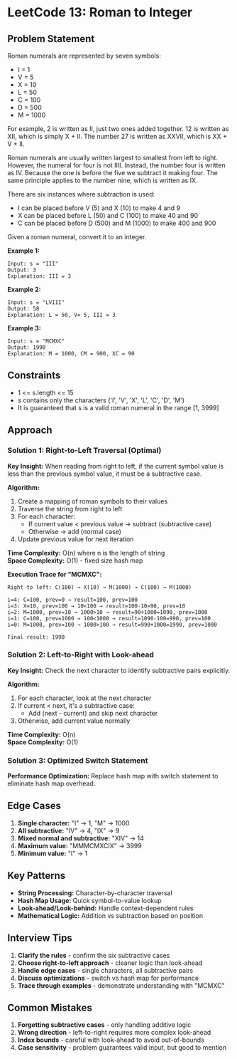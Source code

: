 # LeetCode 13: Roman to Integer

## Problem Statement

Roman numerals are represented by seven symbols:
- I = 1
- V = 5  
- X = 10
- L = 50
- C = 100
- D = 500
- M = 1000

For example, 2 is written as II, just two ones added together. 12 is written as XII, which is simply X + II. The number 27 is written as XXVII, which is XX + V + II.

Roman numerals are usually written largest to smallest from left to right. However, the numeral for four is not IIII. Instead, the number four is written as IV. Because the one is before the five we subtract it making four. The same principle applies to the number nine, which is written as IX.

There are six instances where subtraction is used:
- I can be placed before V (5) and X (10) to make 4 and 9
- X can be placed before L (50) and C (100) to make 40 and 90  
- C can be placed before D (500) and M (1000) to make 400 and 900

Given a roman numeral, convert it to an integer.

**Example 1:**
```
Input: s = "III"
Output: 3
Explanation: III = 3
```

**Example 2:**
```
Input: s = "LVIII"  
Output: 58
Explanation: L = 50, V= 5, III = 3
```

**Example 3:**
```
Input: s = "MCMXC"
Output: 1990
Explanation: M = 1000, CM = 900, XC = 90
```

## Constraints

- 1 <= s.length <= 15
- s contains only the characters ('I', 'V', 'X', 'L', 'C', 'D', 'M')
- It is guaranteed that s is a valid roman numeral in the range [1, 3999]

## Approach

### Solution 1: Right-to-Left Traversal (Optimal)

**Key Insight:** When reading from right to left, if the current symbol value is less than the previous symbol value, it must be a subtractive case.

**Algorithm:**
1. Create a mapping of roman symbols to their values
2. Traverse the string from right to left
3. For each character:
   - If current value < previous value → subtract (subtractive case)
   - Otherwise → add (normal case)
4. Update previous value for next iteration

**Time Complexity:** O(n) where n is the length of string  
**Space Complexity:** O(1) - fixed size hash map

**Execution Trace for "MCMXC":**
```
Right to left: C(100) → X(10) → M(1000) → C(100) → M(1000)

i=4: C=100, prev=0 → result=100, prev=100
i=3: X=10, prev=100 → 10<100 → result=100-10=90, prev=10  
i=2: M=1000, prev=10 → 1000>10 → result=90+1000=1090, prev=1000
i=1: C=100, prev=1000 → 100<1000 → result=1090-100=990, prev=100
i=0: M=1000, prev=100 → 1000>100 → result=990+1000=1990, prev=1000

Final result: 1990
```

### Solution 2: Left-to-Right with Look-ahead

**Key Insight:** Check the next character to identify subtractive pairs explicitly.

**Algorithm:**
1. For each character, look at the next character
2. If current < next, it's a subtractive case:
   - Add (next - current) and skip next character
3. Otherwise, add current value normally

**Time Complexity:** O(n)  
**Space Complexity:** O(1)

### Solution 3: Optimized Switch Statement

**Performance Optimization:** Replace hash map with switch statement to eliminate hash map overhead.

## Edge Cases

1. **Single character:** "I" → 1, "M" → 1000
2. **All subtractive:** "IV" → 4, "IX" → 9  
3. **Mixed normal and subtractive:** "XIV" → 14
4. **Maximum value:** "MMMCMXCIX" → 3999
5. **Minimum value:** "I" → 1

## Key Patterns

- **String Processing:** Character-by-character traversal
- **Hash Map Usage:** Quick symbol-to-value lookup
- **Look-ahead/Look-behind:** Handle context-dependent rules
- **Mathematical Logic:** Addition vs subtraction based on position

## Interview Tips

1. **Clarify the rules** - confirm the six subtractive cases
2. **Choose right-to-left approach** - cleaner logic than look-ahead
3. **Handle edge cases** - single characters, all subtractive pairs
4. **Discuss optimizations** - switch vs hash map for performance
5. **Trace through examples** - demonstrate understanding with "MCMXC"

## Common Mistakes

1. **Forgetting subtractive cases** - only handling additive logic
2. **Wrong direction** - left-to-right requires more complex look-ahead
3. **Index bounds** - careful with look-ahead to avoid out-of-bounds
4. **Case sensitivity** - problem guarantees valid input, but good to mention